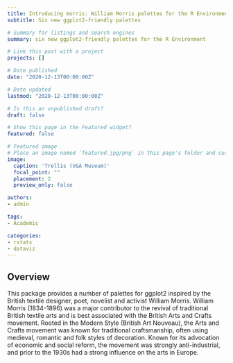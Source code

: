 ```yaml
---
title: Introducing morris: William Morris palettes for the R Environment
subtitle: Six new ggplot2-friendly palettes

# Summary for listings and search engines
summary: six new ggplot2-friendly palettes for the R Environment

# Link this post with a project
projects: []

# Date published
date: "2020-12-13T00:00:00Z"

# Date updated
lastmod: "2020-12-13T00:00:00Z"

# Is this an unpublished draft?
draft: false

# Show this page in the Featured widget?
featured: false

# Featured image
# Place an image named `featured.jpg/png` in this page's folder and customize its options here.
image:
  caption: 'Trellis (V&A Museum)'
  focal_point: ""
  placement: 2
  preview_only: false

authors:
- admin

tags:
- Academic

categories:
- rstats
- dataviz
---
```


## Overview

This package provides a number of palettes for ggplot2 inspired by the British textile designer, poet, novelist and activist William Morris. William Morris (1834-1896) was a major contributor to the revival of traditional British textile arts and is best associated with the British Arts and Crafts movement. Rooted in the Modern Style (British Art Nouveau), the Arts and Crafts movement was known for traditional craftsmanship, often using medieval, romantic and folk styles of decoration. Known for its advocation of economic and social reform, the movement was strongly anti-industrial, and prior to the 1930s had a strong influence on the arts in Europe.